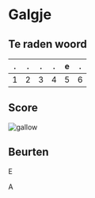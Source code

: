 # Galgje

## Te raden woord

| .   | .   | .   | .   | e   | .   |
| --- | --- | --- | --- | --- | --- |
| 1   | 2   | 3   | 4   | 5   | 6   |

## Score

![gallow](./images/1.png)

## Beurten

E

A